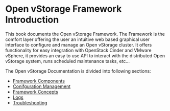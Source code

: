 # Open vStorage Framework Introduction
This book documents the Open vStorage Framework. The Framework is the comfort layer offering the user an intuitive web based graphical user interface to configure and manage an Open vStorage cluster. It offers functionality for easy integration with OpenStack Cinder and VMware vSphere, it provides an easy to use API to interact with the distributed Open vStorage system, runs scheduled maintenance tasks, etc...

The Open vStorage Documentation is divided into following sections:
* [Framework Components](docs/components.md)
* [Conifguration Management](docs/etcd.md)
* [Framework Concepts](docs/concepts.md)
* [Logs](docs/log.md)
* [Troubleshooting](docs/troubleshooting.md)